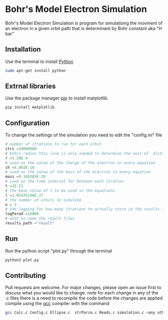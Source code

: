 # Bohr's Model Electron Simulation

Bohr's Model Electron Simulation is program for simulationg the movment of an electron
in a given orbit path that is determinant by Bohr constant aka "H bar"

## Installation
Use the terminal to install [Python](https://www.python.org/ftp/python/3.10.0/python-3.10.0-amd64.exe)

```bash
sudo apt-get install python
```
## Extrnal libraries

Use the package manager [pip](https://pip.pypa.io/en/stable/) to install matplotlib.

```bash
pip install matplotlib
```
## Configuration

To change the settings of the simulation you need to edit the "config.ini" file

```python
# number of itrations to run for each orbit
itrs =10000000
# bohrs radios this line is only needed to determine the unit of  distance
r =5.29E-9
# used as the value of the charge of the electron in every equation
ch =4.803E-10
# used as the value of the mass of the electron in every equation
mass =9.109383E-28
# used as the time interval for between each itration
t =1E-21
# the base value of l to be used in the equations
l =1.05435246E-27
# the number of orbits to simulate
n = 3
# the logging for how many itrations to actually store in the results files
logPerod =10000
# what to name the result files
results_path ="result"

```

## Run

Run the python script "plot.py" through the terminal 

```bash
python3 plot.py
```

## Contributing
Pull requests are welcome. For major changes, please open an issue first to discuss what you would like to change.
note for each change in any of the .c files there is a need to recompile the code before the changes are applied
compile using the [gcc](https://gcc.gnu.org/) compiler with the command 


```bash
gcc Calc.c Config.c Ellipse.c  strParce.c Reads.c simulation.c <any other added files to be compiled> -o electronSimulation -lm
```
